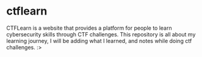 # ctflearn
CTFLearn is a website that provides a platform for people to learn cybersecurity skills through CTF challenges. This repository is all about my learning journey, I will be adding what I learned, and notes while doing ctf challenges. :>
